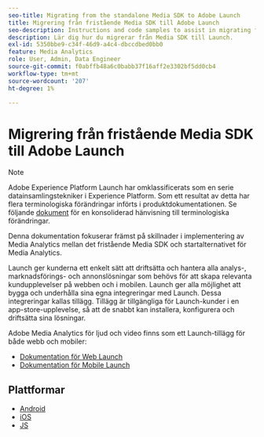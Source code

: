 ```yaml
---
seo-title: Migrating from the standalone Media SDK to Adobe Launch
title: Migrering från fristående Media SDK till Adobe Launch
seo-description: Instructions and code samples to assist in migrating from the Media SDK to Launch.
description: Lär dig hur du migrerar från Media SDK till Launch.
exl-id: 5350bbe9-c34f-46d9-a4c4-dbccdbed0bb0
feature: Media Analytics
role: User, Admin, Data Engineer
source-git-commit: f0abffb48a6c0babb37f16aff2e3302bf5dd0cb4
workflow-type: tm+mt
source-wordcount: '207'
ht-degree: 1%

---
```


# Migrering från fristående Media SDK till Adobe Launch

>[!NOTE]
>Adobe Experience Platform Launch har omklassificerats som en serie datainsamlingstekniker i Experience Platform. Som ett resultat av detta har flera terminologiska förändringar införts i produktdokumentationen. Se följande [dokument](https://experienceleague.adobe.com/docs/experience-platform/tags/term-updates.html?lang=en) för en konsoliderad hänvisning till terminologiska förändringar.

Denna dokumentation fokuserar främst på skillnader i implementering av Media Analytics mellan det fristående Media SDK och startalternativet för Media Analytics.

Launch ger kunderna ett enkelt sätt att driftsätta och hantera alla analys-, marknadsförings- och annonslösningar som behövs för att skapa relevanta kundupplevelser på webben och i mobilen. Launch ger alla möjlighet att bygga och underhålla sina egna integreringar med Launch. Dessa integreringar kallas tillägg.
Tillägg är tillgängliga för Launch-kunder i en app-store-upplevelse, så att de snabbt kan installera, konfigurera och driftsätta sina lösningar.

Adobe Media Analytics för ljud och video finns som ett Launch-tillägg för både webb och mobiler:

* [Dokumentation för Web Launch](https://experienceleague.adobe.com/docs/experience-platform/tags/extensions/adobe/media-analytics/overview.html)
* [Dokumentation för Mobile Launch](https://aep-sdks.gitbook.io/docs/using-mobile-extensions/adobe-media-analytics)

## Plattformar

* [Android](/help/sdk-implement/sdk-to-launch/sdk-to-launch-migration-platforms/sdk-to-launch-migration-android.md)
* [iOS](/help/sdk-implement/sdk-to-launch/sdk-to-launch-migration-platforms/sdk-to-launch-migration-ios.md)
* [JS](/help/sdk-implement/sdk-to-launch/sdk-to-launch-migration-platforms/sdk-to-launch-migration-js.md)
